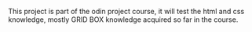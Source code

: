 This project is part of the odin project course, it will test the html and css knowledge, mostly GRID BOX knowledge acquired so far in the course.
